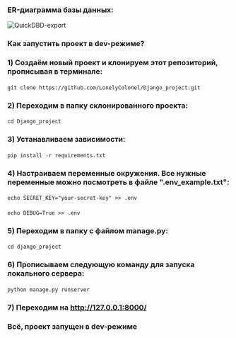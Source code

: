 ### ER-диаграмма базы данных:
![QuickDBD-export](https://user-images.githubusercontent.com/94752140/199353265-5ec6bfeb-5a02-4142-b1f8-c2a86fd970f0.png)

### Как запустить проект в dev-режиме?
### 1) Создаём новый проект и клонируем этот репозиторий, прописывая в терминале:
#### <command>
    git clone https://github.com/LonelyColonel/Django_project.git
#### </command>

### 2) Переходим в папку склонированного проекта:
#### <command>
    cd Django_project
#### </command>

### 3) Устанавливаем зависимости:
#### <command>
    pip install -r requirements.txt
#### </command>

### 4) Настраиваем переменные окружения. Все нужные переменные можно посмотреть в файле ".env_example.txt":
#### <command>
    echo SECRET_KEY="your-secret-key" >> .env
#### </command>
#### <command>
    echo DEBUG=True >> .env
#### </command>

### 5) Переходим в папку с файлом manage.py:
#### <command>
    cd django_project
#### <command>

### 6) Прописываем следующую команду для запуска локального сервера:
#### <command>
    python manage.py runserver
#### </command>
### 7) Переходим на http://127.0.0.1:8000/

### Всё, проект запущен в dev-режиме
